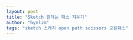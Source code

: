 ```yaml
---
layout: post
title: "Sketch 원하는 패스 지우기"
author: "hyelim"
tags: "sketch 스케치 open path scissors 오픈패스" 
---
```

